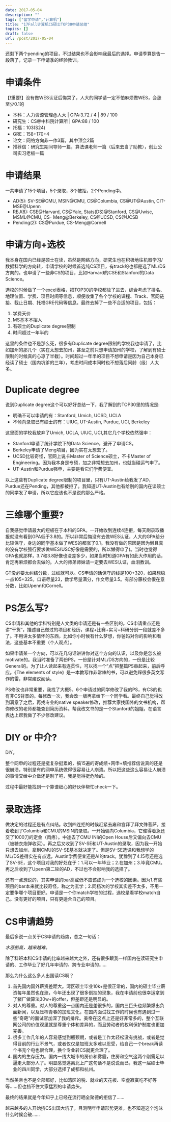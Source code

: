 ```yaml
---
date: 2017-05-04
description: ""
tags: ["留学申请","计算机"]
title: "17Fall计算机CS硕士TOP30申请总结"
topics: []
draft: false
url: /post/2017-05-04
---
```


还剩下两个pending的项目，不过结果也不会影响我最后的选择。申请季算是告一段落了，记录一下申请季的经验教训。
<!--more-->
# 申请条件

【!重要!】没有做WES认证后悔哭了，人大的同学请一定不怕麻烦做WES，会涨至少0.1的

* 本科：人力资源管理@人大 | GPA:3.72 / 4 | 89 / 100 
* 研究生：CS@中科院计算所 | GPA:88 / 100
* 托福：103(S24)
* GRE：158+170+4
* 论文：网络方向非一作3篇，其中顶会2篇
* 推荐信：研究生期间导师一篇，算法课老师一篇（后来去当了助教），创业公司实习老板一篇

# 申请结果

一共申请了15个项目，5个录取，8个被拒，2个Pending中。

* AD(5): SV-SE@CMU, MSIN@CMU, CS@Columbia, CS@UT@Austin, CIT-MSE@Upenn
* REJ(8): CSE@Harvard, CS@Yale, Stats(DS)@Stanford, CS@Uwisc, MSML@CMU, CS- Meng@Berkeley, CS@UCSD, CS@UCSB
* Pending(2): CS@Purdue, CS-Meng@Cornell

# 申请方向+选校

我本身在国内已经是硕士在读，虽然是网络方向，研究生也在积极地往机器学习/数据科学的方向转，申请学校的时候首选纯CS项目，有track的也都是选了ML/DS方向的。也申请了一些非CS的项目，比如Harvard的CSE和Stanford的Data Science。

选校的时候做了一个excel表格，把TOP30的学校都放了进去，综合考虑了排名、地理位置、学费、项目时间等信息，顺便收集了各个学校的课程、Track、官网链接、截止日期、托福GRE代码等信息。最终去掉了一些不合适的项目，包括：

1. 学费天价
2. MS基本不招人
3. 有硕士的Duplicate degree限制
4. 时间超过一年半的

这里的条件也不是那么死，很多有Duplicate degree限制的学校我也申请了，比如加州的那几个（实在太想去加州，甚至之前只想申请加州的学校，了解到有硕士限制的时候真的心凉了半截）。时间超过一年半的项目不想申请是因为自己本身已经读了硕士（国内坑爹的三年），考虑时间成本同时也不想落后同龄（级）人太多。

# Duplicate degree

说到Duplicate degree这个可以好好总结一下，我了解到的TOP30里的情况是:

* 明确不可以申请的有：Stanford, Umich, UCSD, UCLA
* 不倾向录取已有硕士的有：UIUC, UT-Austin, Purdue, UCI, Berkeley

这里面的学校我放弃了Umich, UCLA, UIUC, UCI,其它几个学校依然强申：

* Stanford申请了统计学院下的Data Science，避开了申请CS。
* Berkeley申请了Meng项目，因为实在太想去了。
* UCSD比较奇怪，官网上说卡Master of Science硕士，不卡Master of Engineering。因为我本身是专硕，加之非常想去加州，也就当碰运气申了。
* UT-Austin和Purdue强申，主要是看它们学费便宜。

以上这些有Duplicate degree限制的项目里，只有UT-Austin给我发了AD，Purdue还在Pending，其他都被拒了。我知道UT-Austin也有给别的国内在读硕士的同学发了申请，所以它应该也不是说的那么严格。

# 三维哪个重要?

自我感觉申请最大的短板在于本科的GPA。一开始收到连续4连拒，每天刷录取播报就没有看到GPA低于3.8的。所以非常后悔没有去做WES认证，人大的GPA给分比较保守，身边的同学基本做了WES的都涨了0.1。我没有做的原因是因为懒且真的没有学校强行要求做WES(USC好像是需要的，所以懒得申了)。当时也觉得GPA也就那样，3.7和3.8好像也没差多少，如果当时知道GPA有如此大作用的话，肯定再麻烦都会去做的。人大的师弟师妹请一定要去WES认证，血泪教训。

GT没必要太纠结分数，过线就可以。CS申请的话保守的线是100+320，如果想稳一点105+325。口语尽量23，数学尽量满分，作文尽量3.5。有部分藤校会很在意分数，比如Upenn和Cornell。

# PS怎么写?

CS申请和其他的学科特别是人文类的申请还是有一些区别的。CS申请重点还是讲“干货”，描述自己做过的项目和经历，课程+比赛+实习+科研分别一段就差不多了。不用讲太多情怀的东西，比如你小时候有什么梦想，你爸妈对你的影响和看法，这些基本不重要（个人观点）。

如果申请某一个方向，可以花几句话讲讲你对这个方向的认识，以及你是怎么被motivate的。我当时准备了两份PS，一份是针对ML/DS方向的，一份是比较General的。为了让人读起来有连贯性，可以找一个“点”把整篇PS串起来，前后呼应。《The elements of style》是一本教写作非常棒的书，可以避免踩很多英文写作的雷，非常建议阅读。

PS修改也非常重要，我找了大概5、6个申请过的同学修改了我的PS，有CS的也有非CS背景的。每修改一次，我会改一版再拿给下一个同学看。最终自己觉得改到满意了之后，再找专业的native speaker修改，推荐大家找国外的文书机构，帮你修改的老师都能查到简历资料。帮我改文书的是一个Stanford的姐姐，在语言表达上帮我做了不少修改建议。

# DIY or 中介?

DIY。

整个网申的过程还是挺复杂挺累的，搞15遍的寄成绩+网申+填推荐信说真的还是很崩溃，特别是有的网申系统做得很容易让人崩溃。所以把这些这么容易让人崩溃的事情交给中介做还是别了吧，我是觉得挺危险的。

过程中最好能找到一个靠谱细心的好伙伴帮忙check一下。

# 录取选择

做决定的过程还是有点纠结。收到四连拒的时候赶紧去雍和宫拜了拜文殊菩萨，接着收到了Columbia和CMU的MSIN的录取。一开始偏向Columbia，它催得着急还交了1000刀的定金（肉疼）。中途去了CMU INI的Open House后又偏向去CMU（被糖衣炮弹收买）。再之后又收到了SV-SE和UT-Austin的录取，因为我一开始只想去加州，拿到CMU的SV-SE基本就决定了。但是SV-SE选课和我想学的ML/DS差得实在有点远，Austin学费便宜还是AI的track。犹豫到了4.15号还是选了SV-SE，这个项目对我的好处在于：1.可以一年毕业；2.在加州；3.毕竟CMU。再之后收到了Upenn第二轮的AD，不过也不会影响我的选择了。

还有一点想说的，其实申请的bar高或低不应该成为一个选校的因素。因为1.有些项目的bar本来就比较奇怪，称之为玄学；2.同档次的学校其实差不太多，不用一定要争哪个项目更好。申请是一个你match学校的过程，选校是看学校match自己。没有更好的项目，只有更适合自己的项目。

# CS申请趋势

最后多说一点关于CS申请的趋势，总之一句话：

*水涨船高，越来越难。*

除了科班本科CS申请的比率越来越大之外，还有很多跟我一样国内在读研究生申请的、工作毕业了好几年申请的、跨专业申请的……

那么为什么这么多人出国读CS啊？

1. 首先国内国外薪资差距大。湾区硕士毕业10k+是很正常的，国内的硕士毕业薪资每年虽然也在涨，今年还出现了很多倒挂的现象，我在申请前也很幸运拿到了猪厂做算法30w+的offer，但差距还是明显的。
2. 对人的尊重。对人的尊重这一点国内还是差很多的，国内三巨头也频繁爆出负面新闻，以及压榨青春的加班文化，在国内面试找工作的时候也有遇到过一些“奇葩”的面试官加深了我的排斥。美帝在这点上还是好非常多的，整个互联网公司的价值观里就是尊重个体和差异的，而且劳动者的权利保护制度也更加完善。
3. 很多工作几年的人容易感觉到瓶颈期，或者是工作太轻松没有挑战，或者是觉得目前的行业不景气，或者仅仅是加班太多难以忍受，给自己一个break再读个书充个电也很合理，换个专业转CS就更合理了。
4. 国内的生存压力。国内一线大城市的房价和雾霾，住房和空气这两个刚需足以逼走大部分人了。明显感觉逃离北上广这句话不是说说而已，我这一届硕士毕业的四川同学，大部分选择了成都和杭州。

当然美帝也不是全部都好，比如湾区的税、就业的天花板、空虚寂寞吃不好等等……但也挡不住大家猛烈的申请势头。

最终的结果就是今年知乎上已经在流行晒全聚德的拒信了……

越来越多的人开始挤CS出国大坑了，目测明年申请形势更难，也不知道这个泡沫什么时候会破……

